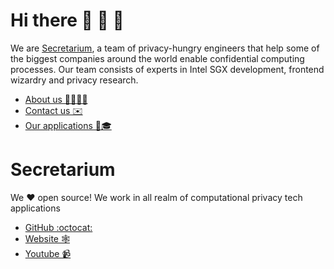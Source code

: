 <!--

**Here are some ideas to get you started:**

🙋‍♀️ A short introduction - what is your organization all about?
🌈 Contribution guidelines - how can the community get involved?
👩‍💻 Useful resources - where can the community find your docs? Is there anything else the community should know?
🍿 Fun facts - what does your team eat for breakfast?
🧙 Remember, you can do mighty things with the power of [Markdown](https://docs.github.com/github/writing-on-github/getting-started-with-writing-and-formatting-on-github/basic-writing-and-formatting-syntax)
-->


# Hi there 👋 👾 🦄

We are [Secretarium](https://secretarium.com/?utm_source=githuborgprofile), a team of privacy-hungry engineers that help some of the biggest companies around the world enable confidential computing processes. 
Our team consists of experts in Intel SGX development, frontend wizardry and privacy research.

- [About us 👩‍💻🧑‍💻](https://secretarium.com/about?utm_source=githuborgprofile)
- [Contact us ✉️](https://secretarium.com/join?utm_source=githuborgprofile#contact)
- [Our applications 🧐🎓](https://secretarium.com/apps?utm_source=githuborgprofile)

# Secretarium

We ❤️ open source! We work in all realm of computational privacy tech applications

- [GitHub :octocat:](https://github.com/secretarium?utm_source=githuborgprofile)
- [Website 🕸](https://secretarium.com/?utm_source=githuborgprofile)
- [Youtube 📹](https://www.youtube.com/channel/UC9j-YYA0umOXMQeNLDr5cnQ)
